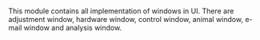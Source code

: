 #

This module contains all implementation of windows in UI. There are adjustment window, hardware window, control window, animal window, e-mail window and analysis window.
